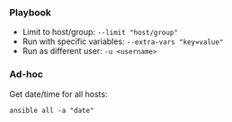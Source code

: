 ### Playbook
* Limit to host/group: `--limit "host/group"`
* Run with specific variables: `--extra-vars "key=value"`
* Run as different user: `-u <username>`

### Ad-hoc
Get date/time for all hosts:
```
ansible all -a "date"
```
